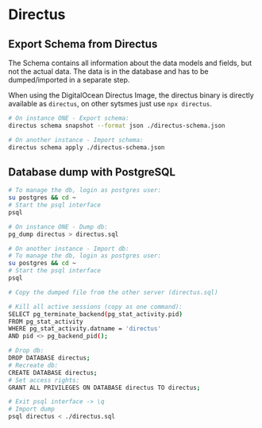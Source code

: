 # Directus

## Export Schema from Directus

The Schema contains all information about the data models and fields, but not the actual data. The data is in the database and has to be dumped/imported in a separate step.

When using the DigitalOcean Directus Image, the directus binary is directly available as `directus`, on other sytsmes just use `npx directus`.

```sh
# On instance ONE - Export schema:
directus schema snapshot --format json ./directus-schema.json

# On another instance - Import schema:
directus schema apply ./directus-schema.json
```

## Database dump with PostgreSQL

```sh
# To manage the db, login as postgres user:
su postgres && cd ~
# Start the psql interface
psql

# On instance ONE - Dump db:
pg_dump directus > directus.sql

# On another instance - Import db:
# To manage the db, login as postgres user:
su postgres && cd ~
# Start the psql interface
psql

# Copy the dumped file from the other server (directus.sql)

# Kill all active sessions (copy as one command):
SELECT pg_terminate_backend(pg_stat_activity.pid)
FROM pg_stat_activity
WHERE pg_stat_activity.datname = 'directus'
AND pid <> pg_backend_pid();

# Drop db:
DROP DATABASE directus;
# Recreate db:
CREATE DATABASE directus;
# Set access rights:
GRANT ALL PRIVILEGES ON DATABASE directus TO directus;

# Exit psql interface -> \q
# Import dump
psql directus < ./directus.sql
```